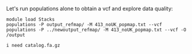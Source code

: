 Let's run populations alone to obtain a vcf and explore data quality:
```
module load Stacks
populations -P output_refmap/ -M 413_noUK_popmap.txt --vcf
populations -P ../newoutput_refmap/ -M 413_noUK_popmap.txt --vcf -O /output

i need catalog.fa.gz
